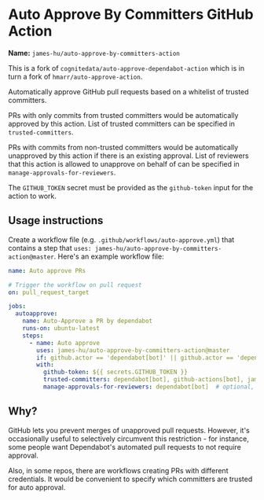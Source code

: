 # Auto Approve By Committers GitHub Action

**Name:** `james-hu/auto-approve-by-committers-action`

This is a fork of `cognitedata/auto-approve-dependabot-action` which is in turn a fork of `hmarr/auto-approve-action`.

Automatically approve GitHub pull requests based on a whitelist of trusted committers.

PRs with only commits from trusted committers would be automatically approved by this action.
List of trusted committers can be specified in `trusted-committers`.

PRs with commits from non-trusted committers would be automatically unapproved by this action if there is an existing approval.
List of reviewers that this action is allowed to unapprove on behalf of can be specified in `manage-approvals-for-reviewers`.

The `GITHUB_TOKEN` secret must be provided as the `github-token` input for the action to work.

## Usage instructions

Create a workflow file (e.g. `.github/workflows/auto-approve.yml`) that contains a step that `uses: james-hu/auto-approve-by-committers-action@master`.
Here's an example workflow file:

```yaml
name: Auto approve PRs

# Trigger the workflow on pull request
on: pull_request_target

jobs:
  autoapprove:
    name: Auto-Approve a PR by dependabot
    runs-on: ubuntu-latest
    steps:
      - name: Auto approve
        uses: james-hu/auto-approve-by-committers-action@master
        if: github.actor == 'dependabot[bot]' || github.actor == 'dependabot-preview[bot]' # this is optional
        with:
          github-token: ${{ secrets.GITHUB_TOKEN }}
          trusted-committers: dependabot[bot], github-actions[bot], james-hu  # optional, default to "dependabot[bot],dependabot-preview[bot]"
          manage-approvals-for-reviewers: dependabot[bot]  # optional, default to "github-actions[bot]"
```

## Why?

GitHub lets you prevent merges of unapproved pull requests. However, it's occasionally useful to selectively circumvent this restriction - for instance, some people want Dependabot's automated pull requests to not require approval.

Also, in some repos, there are workflows creating PRs with different credentials.
It would be convenient to specify which committers are trusted for auto approval.
